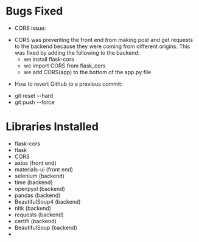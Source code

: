 # Bugs Fixed

* CORS issue: 
 - CORS was preventing the front end from making post and get requests to the backend because they were coming from different origins. This was fixed by adding the following to the backend:
    * we install flask-cors
    * we import CORS from flask_cors
    * we add CORS(app) to the bottom of the app.py file

* How to revert Github to a previous commit:
- git reset --hard <commit hash>
- git push --force


# Libraries Installed
 * flask-cors
 * flask
 * CORS
 * axios (front end)
 * materials-ui (front end)
 * selenium (backend)
 * time (backend)
 * openpyxl (backend)
 * pandas (backend)
 * BeautifulSoup4 (backend)
 * nltk (backend)
 * requests (backend)
 * certifi (backend)
 * BeautifulSoup (backend)
 * 